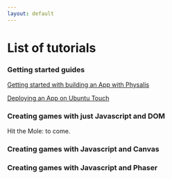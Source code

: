 ```yaml
---
layout: default
---
```

  		
<h1>List of tutorials</h1>


<h3>Getting started guides</h3>

<a href="/tutorials/building-with-physalis/">Getting started with building an App with Physalis</a>

<a href="/tutorials/ubuntu-helloworld">Deploying an App on Ubuntu Touch</a>


<h3>Creating games with just Javascript and DOM</h3>

Hit the Mole: to come.


<h3>Creating games with Javascript and Canvas</h3>

<h3>Creating games with Javascript and Phaser</h3>